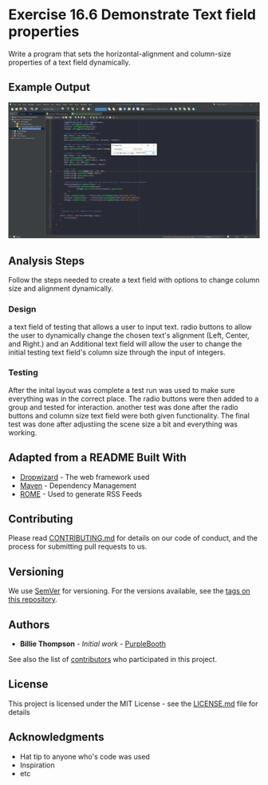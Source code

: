 # Exercise 16.6 Demonstrate Text field properties

Write a program that sets the horizontal-alignment and column-size properties of a text field dynamically.

## Example Output

![Sample Output](README.jpg)

## Analysis Steps

Follow the steps needed to create a text field with options to change column size and alignment dynamically.

### Design

a text field of testing that allows a user to input text.
radio buttons to allow the user to dynamically change the chosen text's alignment (Left, Center, and Right.)
and an Additional text field will allow the user to change the initial testing text field's column size through the input of integers.

### Testing

After the inital layout was complete a test run was used to make sure everything was in the correct place.
The radio buttons were then added to a group and tested for interaction.
another test was done after the radio buttons and column size text field were both given functionality.
The final test was done after adjustiing the scene size a bit and everything was working.

## Adapted from a README Built With

* [Dropwizard](http://www.dropwizard.io/1.0.2/docs/) - The web framework used
* [Maven](https://maven.apache.org/) - Dependency Management
* [ROME](https://rometools.github.io/rome/) - Used to generate RSS Feeds

## Contributing

Please read [CONTRIBUTING.md](https://gist.github.com/PurpleBooth/b24679402957c63ec426) for details on our code of conduct, and the process for submitting pull requests to us.

## Versioning

We use [SemVer](http://semver.org/) for versioning. For the versions available, see the [tags on this repository](https://github.com/your/project/tags). 

## Authors

* **Billie Thompson** - *Initial work* - [PurpleBooth](https://github.com/PurpleBooth)

See also the list of [contributors](https://github.com/your/project/contributors) who participated in this project.

## License

This project is licensed under the MIT License - see the [LICENSE.md](LICENSE.md) file for details

## Acknowledgments

* Hat tip to anyone who's code was used
* Inspiration
* etc
